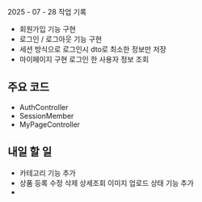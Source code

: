 2025 - 07 - 28 작업 기록

- 회원가입 기능 구현 
- 로그인 / 로그아웃 기능 구현 
- 세션 방식으로 로그인시 dto로 최소한 정보만 저장
- 마이페이지 구현 로그인 한 사용자 정보 조회

## 주요 코드 
- AuthController
- SessionMember
- MyPageController

## 내일 할 일
- 카테고리 기능 추가
- 상품 등록 수정 삭제 상세조회 이미지 업로드 상태 기능 추가
- 